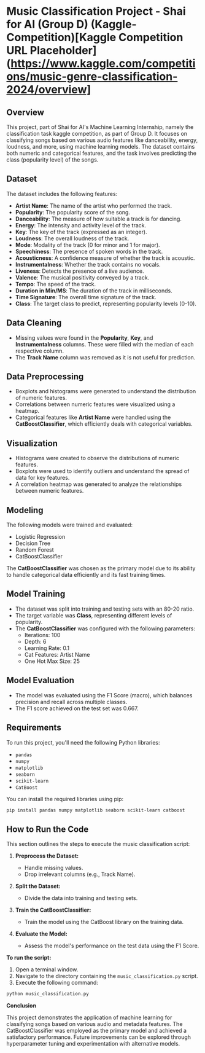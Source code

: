 # Music Classification Project - Shai for AI (Group D) (Kaggle-Competition)[Kaggle Competition URL Placeholder](https://www.kaggle.com/competitions/music-genre-classification-2024/overview]

## Overview
This project, part of Shai for AI's Machine Learning Internship, namely the classification task kaggle competition, as part of Group D. It focuses on classifying songs based on various audio features like danceability, energy, loudness, and more, using machine learning models. The dataset contains both numeric and categorical features, and the task involves predicting the class (popularity level) of the songs.

## Dataset
The dataset includes the following features:

- **Artist Name**: The name of the artist who performed the track.
- **Popularity**: The popularity score of the song.
- **Danceability**: The measure of how suitable a track is for dancing.
- **Energy**: The intensity and activity level of the track.
- **Key**: The key of the track (expressed as an integer).
- **Loudness**: The overall loudness of the track.
- **Mode**: Modality of the track (0 for minor and 1 for major).
- **Speechiness**: The presence of spoken words in the track.
- **Acousticness**: A confidence measure of whether the track is acoustic.
- **Instrumentalness**: Whether the track contains no vocals.
- **Liveness**: Detects the presence of a live audience.
- **Valence**: The musical positivity conveyed by a track.
- **Tempo**: The speed of the track.
- **Duration in Min/MS**: The duration of the track in milliseconds.
- **Time Signature**: The overall time signature of the track.
- **Class**: The target class to predict, representing popularity levels (0-10).

## Data Cleaning
- Missing values were found in the **Popularity**, **Key**, and **Instrumentalness** columns. These were filled with the median of each respective column.
- The **Track Name** column was removed as it is not useful for prediction.

## Data Preprocessing
- Boxplots and histograms were generated to understand the distribution of numeric features.
- Correlations between numeric features were visualized using a heatmap.
- Categorical features like **Artist Name** were handled using the **CatBoostClassifier**, which efficiently deals with categorical variables.

## Visualization
- Histograms were created to observe the distributions of numeric features.
- Boxplots were used to identify outliers and understand the spread of data for key features.
- A correlation heatmap was generated to analyze the relationships between numeric features.

## Modeling
The following models were trained and evaluated:

- Logistic Regression
- Decision Tree
- Random Forest
- CatBoostClassifier

The **CatBoostClassifier** was chosen as the primary model due to its ability to handle categorical data efficiently and its fast training times.

## Model Training
- The dataset was split into training and testing sets with an 80-20 ratio.
- The target variable was **Class**, representing different levels of popularity.
- The **CatBoostClassifier** was configured with the following parameters:
  - Iterations: 100
  - Depth: 6
  - Learning Rate: 0.1
  - Cat Features: Artist Name
  - One Hot Max Size: 25

## Model Evaluation
- The model was evaluated using the F1 Score (macro), which balances precision and recall across multiple classes.
- The F1 score achieved on the test set was 0.667.

## Requirements
To run this project, you'll need the following Python libraries:

- `pandas`
- `numpy`
- `matplotlib`
- `seaborn`
- `scikit-learn`
- `CatBoost`

You can install the required libraries using pip:

```bash
pip install pandas numpy matplotlib seaborn scikit-learn catboost
```

## How to Run the Code

This section outlines the steps to execute the music classification script:

1. **Preprocess the Dataset:**
   - Handle missing values.
   - Drop irrelevant columns (e.g., Track Name).

2. **Split the Dataset:**
   - Divide the data into training and testing sets.

3. **Train the CatBoostClassifier:**
   - Train the model using the CatBoost library on the training data.

4. **Evaluate the Model:**
   - Assess the model's performance on the test data using the F1 Score.

**To run the script:**

1. Open a terminal window.
2. Navigate to the directory containing the `music_classification.py` script.
3. Execute the following command:

```bash
python music_classification.py
```
**Conclusion**

This project demonstrates the application of machine learning for classifying songs based on various audio and metadata features. The CatBoostClassifier was employed as the primary model and achieved a satisfactory performance. Future improvements can be explored through hyperparameter tuning and experimentation with alternative models.
